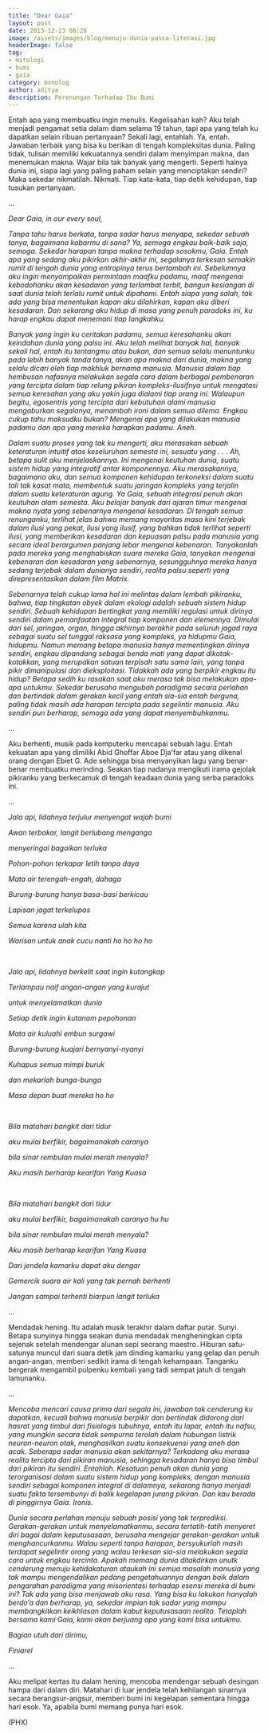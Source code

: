 ```yaml
---
title: "Dear Gaia"
layout: post
date: 2013-12-23 06:28
image: /assets/images/blog/menuju-dunia-pasca-literasi.jpg
headerImage: false
tag:
- mitologi
- bumi
- gaia
category: monolog
author: aditya
description: Perenungan Terhadap Ibu Bumi
---
```


Entah apa yang membuatku ingin menulis. Kegelisahan kah? Aku telah menjadi pengamat setia dalam diam selama 19 tahun, tapi apa yang telah ku dapatkan selain ribuan pertanyaan? Sekali lagi, entahlah. Ya, entah. Jawaban terbaik yang bisa ku berikan di tengah kompleksitas dunia. Paling tidak, tulisan memiliki kekuatannya sendiri dalam menyimpan makna, dan menemukan makna. Wajar bila tak banyak yang mengerti. Seperti halnya dunia ini, siapa lagi yang paling paham selain yang menciptakan sendiri? Maka sekedar nikmatilah. Nikmati. Tiap kata-kata, tiap detik kehidupan, tiap tusukan pertanyaan.

...

_Dear Gaia, in our every soul,_

_Tanpa tahu harus berkata, tanpa sadar harus menyapa, sekedar sebuah tanya, bagaimana kabarmu di sana? Ya, semoga engkau baik-baik saja, semoga. Sekedar harapan tanpa makna terhadap sosokmu, Gaia. Entah apa yang sedang aku pikirkan akhir-akhir ini, segalanya terkesan semakin rumit di tengah dunia yang entropinya terus bertambah ini. Sebelumnya aku ingin menyampaikan permintaan maafku padamu, maaf mengenai kebodohanku akan kesadaran yang terlambat terbit, bangun kesiangan di saat dunia telah terlalu rumit untuk dipahami. Entah siapa yang salah, tak ada yang bisa menentukan kapan aku dilahirkan, kapan aku diberi kesadaran. Dan sekarang aku hidup di masa yang penuh paradoks ini, ku harap engkau dapat menemani tiap langkahku._

_Banyak yang ingin ku ceritakan padamu, semua keresahanku akan keindahan dunia yang palsu ini. Aku telah melihat banyak hal, banyak sekali hal, entah itu tentangmu atau bukan, dan semua selalu menuntunku pada lebih banyak tanda tanya, akan apa makna dari dunia, makna yang selalu dicari oleh tiap makhluk bernama manusia. Manusia dalam tiap hembusan nafasnya melakukan segala cara dalam berbagai pembenaran yang tercipta dalam tiap relung pikiran kompleks-ilusifnya untuk mengatasi semua keresahan yang aku yakin juga dialami tiap orang ini. Walaupun begitu, egosentris yang tercipta dari kebutuhan alami manusia mengaburkan segalanya, menambah ironi dalam semua dilema. Engkau cukup tahu maksudku bukan? Mengenai apa yang dilakukan manusia padamu dan apa yang mereka harapkan padamu. Aneh._

_Dalam suatu proses yang tak ku mengerti, aku merasakan sebuah keteraturan intuitif atas keseluruhan semesta ini, sesuatu yang . . . Ah, betapa sulit aku menjelaskannya. Ini mengenai keutuhan dunia, suatu sistem hidup yang integratif antar komponennya. Aku merasakannya, bagaimana aku, dan semua komponen kehidupan terkoneksi dalam suatu tali tak kasat mata, membentuk suatu jaringan kompleks yang terjalin dalam suatu keteraturan agung. Ya Gaia, sebuah integrasi penuh akan keutuhan alam semesta. Aku belajar banyak dari ajaran timur mengenai makna nyata yang sebenarnya mengenai kesadaran. Di tengah semua renunganku, terlihat jelas bahwa memang mayoritas masa kini terjebak dalam ilusi yang pekat, ilusi yang ilusif, yang bahkan tidak terlihat seperti ilusi, yang memberikan kesadaran dan kepuasan palsu pada manusia yang secara ideal berargumen panjang lebar mengenai kebenaran. Tanyakanlah pada mereka yang menghabiskan suara mereka Gaia, tanyakan mengenai kebenaran dan kesadaran yang sebenarnya, sesungguhnya mereka hanya sedang terjebak dalam dunianya sendiri, realita palsu seperti yang direpresentasikan dalam film Matrix._

_Sebenarnya telah cukup lama hal ini melintas dalam lembah pikiranku, bahwa, tiap tingkatan obyek dalam ekologi adalah sebuah sistem hidup sendiri. Sebuah kehidupan bertingkat yang memiliki regulasi untuk dirinya sendiri dalam pemanfaatan integral tiap komponen dan elemennya. Dimulai dari sel, jaringan, organ, hingga akhirnya berakhir pada seluruh jagad raya sebagai suatu sel tunggal raksasa yang kompleks, ya hidupmu Gaia, hidupmu. Namun memang betapa manusia hanya mementingkan dirinya sendiri, engkau dipandang sebagai benda mati yang dapat dikotak-kotakkan, yang merupakan satuan terpisah satu sama lain, yang tanpa pikir dimanipulasi dan dieksploitasi. Tidakkah ada yang berpikir engkau itu hidup? Betapa sedih ku rasakan saat aku merasa tak bisa melakukan apa-apa untukmu. Sekedar berusaha mengubah paradigma secara perlahan dan bertindak dalam gerakan kecil yang entah sia-sia entah berguna, paling tidak masih ada harapan tercipta pada segelintir manusia. Aku sendiri pun berharap, semoga ada yang dapat menyembuhkanmu._

...

Aku berhenti, musik pada komputerku mencapai sebuah lagu. Entah kekuatan apa yang dimiliki Abid Ghoffar Aboe Dja'far atau yang dikenal orang dengan Ebiet G. Ade sehingga bisa menyanyikan lagu yang benar-benar membuatku merinding. Seakan tiap nadanya mengikuti irama gejolak pikiranku yang berkecamuk di tengah keadaan dunia yang serba paradoks ini.

...

_Jala api, lidahnya terjulur menyengat wajah bumi_

_Awan terbakar, langit berlubang menganga_

_menyeringai bagaikan terluka_

_Pohon-pohon terkapar letih tanpa daya_

_Mata air terengah-engah, dahaga_

_Burung-burung hanya basa-basi berkicau_

_Lapisan jagat terkelupas_

_Semua karena ulah kita_

_Warisan untuk anak cucu nanti ho ho ho ho_

<br>

_Jala api, lidahnya berkelit saat ingin kutangkap_

_Terlampau naif angan-angan yang kurajut_

_untuk menyelamatkan dunia_

_Setiap detik ingin kutanam pepohonan_

_Mata air kuluahi embun surgawi_

_Burung-burung kuajari bernyanyi-nyanyi_

_Kuhapus semua mimpi buruk_

_dan mekarlah bunga-bunga_

_Masa depan buat mereka ho ho_

<br>

_Bila matahari bangkit dari tidur_

_aku mulai berfikir, bagaimanakah caranya_

_bila sinar rembulan mulai merah menyala?_

_Aku masih berharap kearifan Yang Kuasa_

<br>

_Bila matahari bangkit dari tidur_

_aku mulai berfikir, bagaimanakah caranya hu hu_

_bila sinar rembulan mulai merah menyala?_

_Aku masih berharap kearifan Yang Kuasa_

_Dari jendela kamarku dapat aku dengar_

_Gemercik suara air kali yang tak pernah berhenti_

_Jangan sampai terhenti biarpun langit terluka_

...

Mendadak hening. Itu adalah musik terakhir dalam daftar putar. Sunyi. Betapa sunyinya hingga seakan dunia mendadak mengheningkan cipta sejenak setelah mendengar alunan sepi seorang maestro. Hiburan satu-satunya muncul dari suara detik jam dinding kamarku yang gelap dan penuh angan-angan, memberi sedikit irama di tengah kehampaan. Tanganku bergerak mengambil pulpenku kembali yang tadi sempat jatuh di tengah lamunanku.

...

_Mencoba mencari causa prima dari segala ini, jawaban tak cenderung ku dapatkan, kecuali bahwa manusia berpikir dan bertindak didorong dari hasrat yang timbul dari fisiologis tubuhnya, entah itu lapar, entah itu nafsu, yang mungkin secara tidak sempurna terolah dalam hubungan listrik neuron-neuron otak, menghasilkan suatu konsekuensi yang aneh dan acak. Seberapa sadar manusia akan sekitarnya? Terkadang aku merasa realita tercipta dari pikiran manusia, sehingga kesadaran hanya bisa timbul dari pikiran itu sendiri. Entahlah. Kesatuan penuh akan dunia yang terorganisasi dalam suatu sistem hidup yang kompleks, dengan manusia sendiri sebagai komponen integral di dalamnya, sekarang hanya menjadi suatu fakta tersembunyi di balik kegelapan jurang pikiran. Dan kau berada di pinggirnya Gaia. Ironis._

_Dunia secara perlahan menuju sebuah posisi yang tak terprediksi. Gerakan-gerakan untuk menyelamatkanmu, secara tertatih-tatih menyeret diri bagai dalam keputusasaan, berusaha mengejar gerakan-gerakan untuk menghancurkanmu. Walau seperti tanpa harapan, bersyukurlah masih terdapat segelintir orang yang walau terkesan sia-sia melakukan segala cara untuk engkau tercinta. Apakah memang dunia ditakdirkan unutk cenderung menuju ketidakaturan ataukah ini semua masalah manusia yang tak mampu mengendalikan pedang pengetahuannya dengan baik dalam pengarahan paradigma yang misorientasi terhadap esensi mereka di bumi ini? Tak ada yang bisa menjawab aku rasa. Yang bisa ku lakukan hanyalah berdo’a dan berharap, ya, sekedar impian tak sadar yang mampu membangkitkan keikhlasan dalam kabut keputusasaan realita. Tetaplah bersama kami Gaia, kami akan berjuang apa yang kami bisa untukmu._

_Bagian utuh dari dirimu,_

_Finiarel_

...

Aku melipat kertas itu dalam hening, mencoba mendengar sebuah desingan hampa dari dalam diri. Matahari di luar jendela telah kehilangan sinarnya secara berangsur-angsur, memberi bumi ini kegelapan sementara hingga hari esok. Ya, apabila bumi memang punya hari esok.

(PHX)
